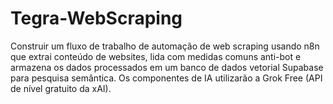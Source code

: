 # Tegra-WebScraping
Construir um fluxo de trabalho de automação de web scraping usando n8n que extrai conteúdo de websites, lida com medidas comuns anti-bot e armazena os dados processados em um banco de dados vetorial Supabase para pesquisa semântica. Os componentes de IA utilizarão a Grok Free (API de nível gratuito da xAI).



